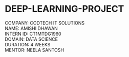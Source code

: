 # DEEP-LEARNING-PROJECT
COMPANY: CODTECH IT SOLUTIONS  
NAME: AMISHI DHAWAN  
INTERN ID: CT1MTDG1960  
DOMAIN: DATA SCIENCE  
DURATION: 4 WEEKS  
MENTOR: NEELA SANTOSH
